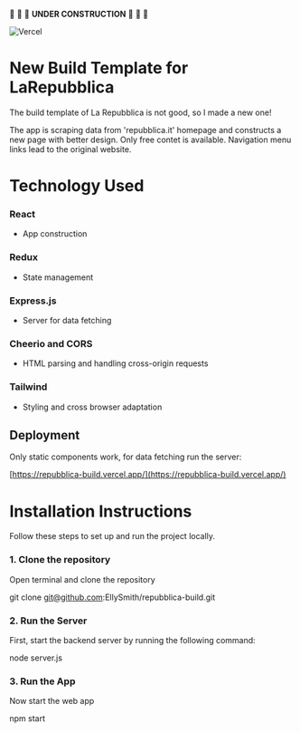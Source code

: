 🚧 🚧 🚧 **UNDER CONSTRUCTION** 🚧 🚧 🚧

![Vercel](https://vercel.com/ellysmith/repubblica-build/badge)


# New Build Template for LaRepubblica

The build template of La Repubblica is not good, so I made a new one!

The app is scraping data from 'repubblica.it' homepage and constructs a new page with better design. Only free contet is available. Navigation menu links lead to the original website.

# Technology Used

### React
- App construction

### Redux
- State management

### Express.js
- Server for data fetching

### Cheerio and CORS
- HTML parsing and handling cross-origin requests

### Tailwind
- Styling and cross browser adaptation


## Deployment

Only static components work, for data fetching run the server:

[https://repubblica-build.vercel.app/](https://repubblica-build.vercel.app/)

# Installation Instructions

Follow these steps to set up and run the project locally.

### 1. Clone the repository

Open terminal and clone the repository

git clone git@github.com:EllySmith/repubblica-build.git

### 2. Run the Server

First, start the backend server by running the following command:

node server.js

### 3. Run the App

Now start the web app 

npm start